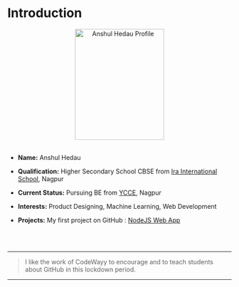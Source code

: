 # Introduction
<div align="center">
<img src="https://scontent.fbho1-2.fna.fbcdn.net/v/t1.0-9/98295933_1189682978030007_6865931721498427392_o.jpg?_nc_cat=104&_nc_sid=09cbfe&_nc_ohc=Fso2cDJ7tP8AX_KW4W7&_nc_ht=scontent.fbho1-2.fna&oh=4bbf9811237a46cf8a02bc2a60f73edf&oe=5F11BBB2" height=250 width=200 alt="Anshul Hedau Profile">
</div>
<br>


- **Name:**  Anshul Hedau

- **Qualification:**  Higher Secondary School CBSE from [Ira International School](https://www.irainternationalschool.ac.in/ "Ira International School"), Nagpur
- **Current Status:**  Pursuing BE from [YCCE](https://www.ycce.edu/ "Yeshwantrao Chavan College of Engineering"), Nagpur
- **Interests:**  Product Designing, Machine Learning, Web Development
- **Projects:** My first project on GitHub : [NodeJS Web App ](https://github.com/anshul-hedau10/github_series_NodeJS "NodeJS Web App")

<br><br>
***

> I like the work of CodeWayy to encourage and to teach students about GitHub in this lockdown period.
***

